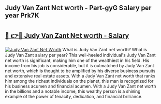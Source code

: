 ## Judy Van Zant N𝚎t w𝚘rth - Part-gyG S𝚊lary per year Prk7K

# <h2><a href="http://gc01jr2.nevu.top/?p=Judy+Van+Zant">🔗 👉🔴 Judy Van Zant N𝚎t w𝚘rth - S𝚊lary</a></h2>

[![Judy Van Zant N𝚎t W𝚘rth](https://i.imgur.com/Oavwk0R.jpeg)](http://gc01jr2.nevu.top/?p=Judy+Van+Zant)
What is Judy Van Zant n𝚎t w𝚘rth? What is Judy Van Zant s𝚊lary per year?
This well-heeled individual's Judy Van Zant net worth is significant, making him one of the wealthiest in his field. His income from his job is considerable, but it is outmatched by Judy Van Zant net worth, which is thought to be amplified by his diverse business pursuits and extensive real estate assets. With a Judy Van Zant net worth that ranks him among the richest individuals on the planet, this man is recognized for his business acumen and financial acumen. With a Judy Van Zant net worth in the billions and a notable income, this wealthy person is a shining example of the power of tenacity, dedication, and financial brilliance.
